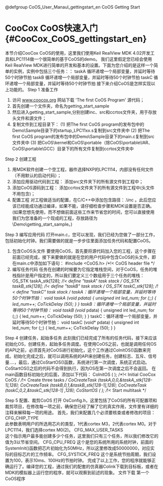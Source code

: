 @defgroup CoOS_User_Manaul_gettingstart_en CoOS Getting Start

CooCox CoOS快速入门  {#CooCox_CoOS_gettingstart_en}
============= 

本节介绍CooCox CoOS的使用，这里我们使用Keil RealView MDK 4.02开发工具和LPC1114做一个很简单的基于CoOS的demo。
     我们这里假定您已经会使用Keil RealView MDK进行简单的开发和基本的设置。下面为您介绍的是这样一个简单的实例，实例中包括三个任务：：
taskA	循环递增一个局部变量，并延时等待50个时钟节拍
taskB	循环递增一个局部变量，并延时等待50个时钟节拍
taskC	循环递增一个局部变量，并延时等待50个时钟节拍
    接下来介绍CoOS是怎样实现以上功能的。
Step 1 准备工作
1. 访问 www.coocox.org 网站下载 'The first CoOS Program' 源代码；
2. 首先创建一个文件夹，命名为getting_start_sample
3. 然后进入getting_start_sample,分别创建inc、src和ccrtos文件夹，用于存放头文件和源文件；
4. 复制文件到工程目录下：
(1) 把The first CoOS program的发布包中的Demo\Sample目录下的startup_LPC11xx.s复制到src文件夹中
(2) 把The first CoOS program的发布包中的Demo\Sample目录下的main.c复制到src文件夹中
(3) 把CoOS\kernel和CoOS\portable（除CoOS\portable\IAR、CoOS\portable\GCC）目录下的所有文件复制到ccrtos文件夹中

Step 2 创建工程
1. 用MDK软件创建一个空工程，器件选择NXP的LPC1114，内部没有任何文件（不用默认的启动代码）；
2. 添加应用驱动代码到工程：
       添加src文件夹下的所有源文件到工程中；
3. 添加CoOS源码到工程：
       添加ccrtos文件夹下的所有源文件到工程中(头文件不用包含)；
4. 配置工程
       对工程做适当的配置，在C/C++中添加包含路径：.\inc 。此后您应该已经能成功通过编译，如果不能，请仔细检查步骤和MDK设置是否正确。
(如果您想先使用，而不想做前面这些工作来节省您的时间，您可以直接使用我们为您准备的一个现成的工程，存放路径为 \Demo\getting_start_sample。)

Step 3 编写应用代码
     打开main.c，您可以发现，我们已经为您做了一部分工作，包括初始化时钟。我们需要做的就是一步步往里面添加任务代码和配置CoOS。
1. 包含CoOS头文件
    要使用CoOS，首先要将源代码加入您的工程，这个步骤在前面已经完成，接下来要做的就是在您的用户代码中包含CoOS的头文件，即在main.c中添加如下语句：
#include <CoOS.h>                  /*!< CoOS header file */
2. 编写任务代码
    任务在创建的时候要为它指定堆栈空间，对于CoOS，任务的堆栈指针是用户指定的，所以我们要定义三个数组用于三个任务的堆栈：
OS_STK     taskA_stk[128];         /*!< define "taskA" task stack  */
OS_STK     taskB_stk[128];         /*!< define "taskB" task stack  */
OS_STK     taskC_stk[128];         /*!< define "taskC" task stack  */
taskA：循环递增一个局部变量，并延时等待50个时钟节拍：
void taskA (void* pdata)
{
unsigned int led_num;
for (;;) 
{
led_num++; 
CoTickDelay (50);
}
}
taskB：循环递增一个局部变量，并延时等待50个时钟节拍：
void taskB (void* pdata)
{
unsigned int led_num;
for (;;) 
{
led_num++; 
CoTickDelay (50);
}
}
taskC：循环递增一个局部变量，并延时等待50个时钟节拍：
void taskC (void* pdata)
{
unsigned int led_num;
for (;;) 
{
led_num++; 
CoTickDelay (50);
}
}

Step 4 创建任务，起始多任务
    此刻我们已经完成了所有的任务代码，接下来应该初始化OS，创建任务，起始多任务调度。在使用CoOS之前，也就是调用任何OS 的API之前，必须首先对CoOS进行初始化，这个工作通过CoInitOS()函数来完成。初始化完成之后，就可以调用系统的API来创建任务，创建标志、互斥、信号量….，最后，通过CoStartOS()函数，系统进行第一次调度，系统正式启动。CoStartOS()之后的代码不会得到执行，因为OS在第一次调度之后不会返回。
    在main函数目标初始化的后面，添加以下代码：
CoInitOS ( );                            /*!< Initial CooCox CoOS          */
  /*!< Create three tasks  */
  CoCreateTask (taskA,0,0,&taskA_stk[128-1],128);
  CoCreateTask (taskB,0,1,&taskB_stk[128-1],128);
  CoCreateTask (taskC,0,2,&taskC_stk[128-1]  ,128);
  CoStartOS ( );                        /*!< Start multitask               */  

Step 5 配置、裁剪CoOS
    打开 OsConfig.h，这里包括了CoOS的所有可配置项和裁剪项目，在修改每一项之前，确保您已经了解了它的真实作用，文件里有详细的注释来解释每一项的用途。
    首先，我们来配置几个必须要核查或者修改的项目：
    CFG_CHIP_TYPE  
    此参数表明用户的所选用芯片的类型，1代表cortex M3，2代表cortex M0。对于LPC1114，我们选择cortex M0(2)。
    CFG_MAX_USER_TASKS  
    这个指示用户最多能创建多少个任务，这里我们只有三个任务，所以我们修改它的值为3以节省空间。
    CFG_CPU_FREQ 
    这个是您的系统所用的系统时钟，前面的SystemInit()函数把芯片初始化为50MHz，所以这里修改成50000000，对应实际的目标芯片的工作频率。
    CFG_SYSTICK_FREQ
    这个是系统节拍周期，我们设置为100，表示10ms、100Hz的节拍时钟。
    完成了以上工作，您的程序就能够正确运行了。编译您的工程，通过我们的配套的仿真器Colink下载到目标板，或者在MDK的模拟器上运行您的程序，就可以观察到前述的现象。
文件下载
	第一个CoOS程序